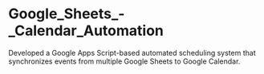 # Google_Sheets_-_Calendar_Automation
Developed a Google Apps Script-based automated scheduling system that synchronizes events from multiple Google Sheets to Google Calendar.

